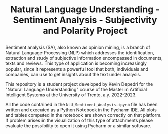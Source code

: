 # <p align="center">Natural Language Understanding - Sentiment Analysis - Subjectivity and Polarity Project</p> 

Sentiment analysis (SA), also known as opinion mining, is a branch of Natural Language Processing (NLP) which addresses the identification, extraction and study of subjective information encompassed in documents, texts and reviews. This type of application is becoming increasingly popular, since it represents a powerful tool that both, individuals and companies, can use to get insights about the text under analysis.

This repository is a student project developed by Kevin Depedri for the "Natural Language Understanding" course of the Master in Artificial Intelligent Systems at the University of Trento, a.y. 2022-2023.

All the code contained in the ``NLU_Sentiment_Analysis.ipynb`` file has been written and executed as a Python Notebook in the Pycharm IDE. All plots and tables computed in the notebook are shown correctly on that platform. If problem arises in the visualization of this type of attachments please evaluate the possibility to open it using Pycharm or a similar software.
